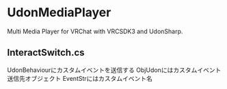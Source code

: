 # UdonMediaPlayer
Multi Media Player for VRChat with VRCSDK3 and UdonSharp.

## InteractSwitch.cs
UdonBehaviourにカスタムイベントを送信する
ObjUdonにはカスタムイベント送信先オブジェクト
EventStrにはカスタムイベント名

